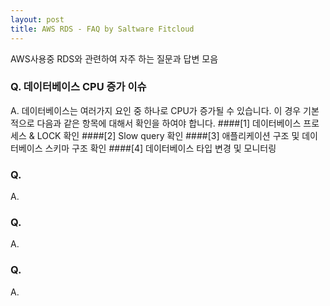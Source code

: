 ```yaml
---
layout: post
title: AWS RDS - FAQ by Saltware Fitcloud
---
```


AWS사용중 RDS와 관련하여 자주 하는 질문과 답변 모음

### Q. 데이터베이스 CPU 증가 이슈
A. 데이터베이스는 여러가지 요인 중 하나로 CPU가 증가될 수 있습니다.
이 경우 기본적으로 다음과 같은 항목에 대해서 확인을 하여야 합니다.
####[1] 데이터베이스 프로세스 & LOCK 확인
####[2] Slow query 확인
####[3] 애플리케이션 구조 및 데이터베이스 스키마 구조 확인
####[4] 데이터베이스 타입 변경 및 모니터링

### Q.
A.

### Q.
A.

### Q.
A.
